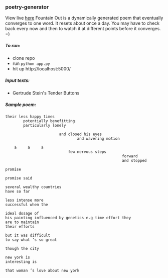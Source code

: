 ### poetry-generator
View live [here](http://fountain-out.herokuapp.com)
Fountain Out is a dynamically generated poem that eventually converges to one word. It resets about once a day. You may have to check back every now and then to watch it at different points before it converges. =)

##### To run:
- clone repo
- run `python app.py`
- hit up http://localhost:5000/

##### Input texts:
- Gertrude Stein's Tender Buttons


##### Sample poem:

```
their less happy times 
        potentially benefitting
        particularly lonely 

                        and closed his eyes
                                and wavering motion

    a     a     a
                            few nervous steps
                                                    forward
                                                    and stopped

promise

promise said

several wealthy countries
have so far 

less intense more
successful when the

ideal dosage of
his painting influenced by genetics e.g time effort they
are to maintain
their efforts 

but it was difficult
to say what ’s so great

though the city

new york is
interesting is 

that woman ’s love about new york
```
